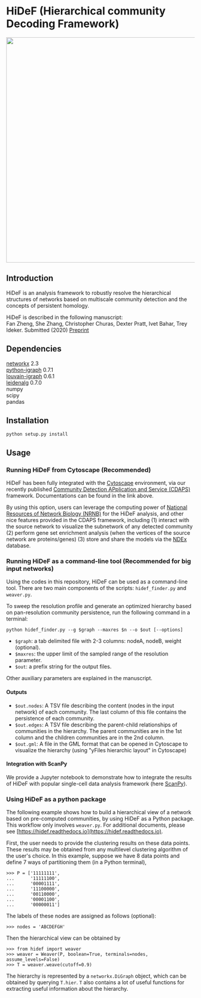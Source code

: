 # HiDeF (Hierarchical community Decoding Framework)

<img src="https://github.com/fanzheng10/HiDeF/blob/master/fig1.png" width="600">

## Introduction

HiDeF is an analysis framework to robustly resolve the hierarchical structures of networks based on multiscale community detection and the concepts of persistent homology. 

HiDeF is described in the following manuscript:  
Fan Zheng, She Zhang, Christopher Churas, Dexter Pratt, Ivet Bahar, Trey Ideker. Submitted (2020) [Preprint](https://doi.org/10.1101/2020.06.16.151555)

## Dependencies

[networkx](https://networkx.github.io/) 2.3  
[python-igraph](https://igraph.org/python/) 0.7.1  
[louvain-igraph](https://github.com/vtraag/louvain-igraph) 0.6.1  
[leidenalg](https://github.com/vtraag/leidenalg)    0.7.0  
numpy  
scipy  
pandas

## Installation
`python setup.py install`

## Usage

### Running HiDeF from Cytoscape (Recommended)

HiDeF has been fully integrated with the [Cytoscape](https://cytoscape.org/) environment, via our recently published [Community Detection APplication and Service (CDAPS)](https://doi.org/10.1371/journal.pcbi.1008239) framework. Documentations can be found in the link above.

By using this option, users can leverage the computing power of [National Resources of Network Biology (NRNB)](https://nrnb.org/) for the HiDeF analysis, and other nice features provided in the CDAPS framework, including (1) interact with the source network to visualize the subnetwork of any detected community (2) perform gene set enrichment analysis (when the vertices of the source network are proteins/genes) (3) store and share the models via the [NDEx](http://www.ndexbio.org/) database.


### Running HiDeF as a command-line tool (Recommended for big input networks)

Using the codes in this repository, HiDeF can be used as a command-line tool. There are two main components of the scripts: `hidef_finder.py` and `weaver.py`.


To sweep the resolution profile and generate an optimized hierarchy based on pan-resolution community persistence, run the following command in a terminal: 

`python hidef_finder.py --g $graph --maxres $n --o $out [--options]`

- `$graph`: a tab delimited file with 2-3 columns: nodeA, nodeB, weight (optional).
- `$maxres`: the upper limit of the sampled range of the resolution parameter.
- `$out`: a prefix string for the output files.  

Other auxiliary parameters are explained in the manuscript.


#### Outputs
- `$out.nodes`: A TSV file describing the content (nodes in the input network) of each community. The last column of this file contains the persistence of each community.  
- `$out.edges`: A TSV file describing the parent-child relationships of communities in the hierarchy. The parent communities are in the 1st column and the children communities are in the 2nd column.  
- `$out.gml`: A file in the GML format that can be opened in Cytoscape to visualize the hierarchy (using "yFiles hierarchic layout" in Cytoscape)

#### Integration with ScanPy

We provide a Jupyter notebook to demonstrate how to integrate the results of HiDeF with popular single-cell data analysis framework (here [ScanPy](https://scanpy.readthedocs.io/en/stable/)). 

### Using HiDeF as a python package

The following example shows how to build a hierarchical view of a network based on pre-computed communities, by using HiDeF as a Python package. This workflow only involves `weaver.py`. For additional documents, please see [https://hidef.readthedocs.io](https://hidef.readthedocs.io).

First, the user needs to provide the clustering results on these data points. These results may be obtained from any multilevel clustering algorithm of the user's choice. In this example, suppose we have 8 data points and define 7 ways of partitioning them (in a Python terminal), 

```
>>> P = ['11111111',
...      '11111100',
...      '00001111',
...      '11100000',
...      '00110000',
...      '00001100',
...      '00000011']
```

The labels of these nodes are assigned as follows (optional):

```
>>> nodes = 'ABCDEFGH'
```

Then the hierarchical view can be obtained by

```
>>> from hidef import weaver
>>> weaver = Weaver(P, boolean=True, terminals=nodes, assume_levels=False)
>>> T = weaver.weave(cutoff=0.9)
```

The hierarchy is represented by a `networkx.DiGraph` object, which can be obtained by querying `T.hier`. `T` also contains a lot of useful functions for extracting useful information about the hierarchy. 
